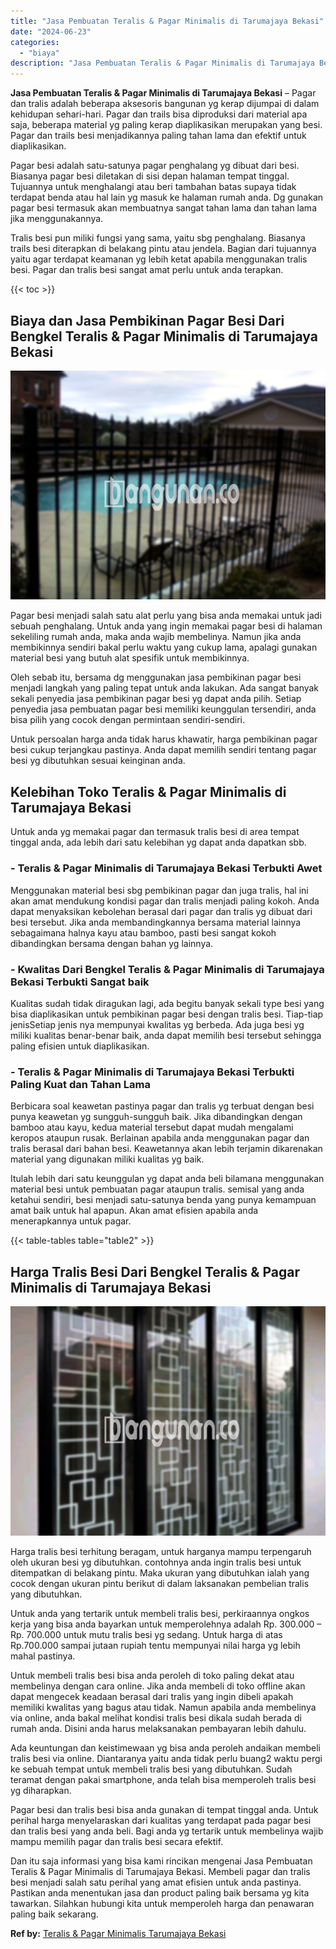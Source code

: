 ```yaml
---
title: "Jasa Pembuatan Teralis & Pagar Minimalis di Tarumajaya Bekasi"
date: "2024-06-23"
categories: 
  - "biaya"
description: "Jasa Pembuatan Teralis & Pagar Minimalis di Tarumajaya Bekasi. Dan itu saja informasi yang bisa kami rincikan mengenai Jasa Pembuatan Teralis & Pagar Minimal..."
---
```


**Jasa Pembuatan Teralis & Pagar Minimalis di Tarumajaya Bekasi** – Pagar dan tralis adalah beberapa aksesoris bangunan yg kerap dijumpai di dalam kehidupan sehari-hari. Pagar dan trails bisa diproduksi dari material apa saja, beberapa material yg paling kerap diaplikasikan merupakan yang besi. Pagar dan trails besi menjadikannya paling tahan lama dan efektif untuk diaplikasikan.

Pagar besi adalah satu-satunya pagar penghalang yg dibuat dari besi. Biasanya pagar besi diletakan di sisi depan halaman tempat tinggal. Tujuannya untuk menghalangi atau beri tambahan batas supaya tidak terdapat benda atau hal lain yg masuk ke halaman rumah anda. Dg gunakan pagar besi termasuk akan membuatnya sangat tahan lama dan tahan lama jika menggunakannya.

Tralis besi pun miliki fungsi yang sama, yaitu sbg penghalang. Biasanya trails besi diterapkan di belakang pintu atau jendela. Bagian dari tujuannya yaitu agar terdapat keamanan yg lebih ketat apabila menggunakan tralis besi. Pagar dan tralis besi sangat amat perlu untuk anda terapkan.

{{< toc >}}

## Biaya dan Jasa Pembikinan Pagar Besi Dari Bengkel Teralis & Pagar Minimalis di Tarumajaya Bekasi

![Jasa Pembuatan Teralis & Pagar Minimalis di Tarumajaya Bekasi](/images/pagar-minimalis-murah-18.png)

Pagar besi menjadi salah satu alat perlu yang bisa anda memakai untuk jadi sebuah penghalang. Untuk anda yang ingin memakai pagar besi di halaman sekeliling rumah anda, maka anda wajib membelinya. Namun jika anda membikinnya sendiri bakal perlu waktu yang cukup lama, apalagi gunakan material besi yang butuh alat spesifik untuk membikinnya.

Oleh sebab itu, bersama dg menggunakan jasa pembikinan pagar besi menjadi langkah yang paling tepat untuk anda lakukan. Ada sangat banyak sekali penyedia jasa pembikinan pagar besi yg dapat anda pilih. Setiap penyedia jasa pembuatan pagar besi memiliki keunggulan tersendiri, anda bisa pilih yang cocok dengan permintaan sendiri-sendiri.

Untuk persoalan harga anda tidak harus khawatir, harga pembikinan pagar besi cukup terjangkau pastinya. Anda dapat memilih sendiri tentang pagar besi yg dibutuhkan sesuai keinginan anda.

## Kelebihan Toko Teralis & Pagar Minimalis di Tarumajaya Bekasi

Untuk anda yg memakai pagar dan termasuk tralis besi di area tempat tinggal anda, ada lebih dari satu kelebihan yg dapat anda dapatkan sbb.

### \- Teralis & Pagar Minimalis di Tarumajaya Bekasi Terbukti Awet

Menggunakan material besi sbg pembikinan pagar dan juga tralis, hal ini akan amat mendukung kondisi pagar dan tralis menjadi paling kokoh. Anda dapat menyaksikan kebolehan berasal dari pagar dan tralis yg dibuat dari besi tersebut. Jika anda membandingkannya bersama material lainnya sebagaimana halnya kayu atau bamboo, pasti besi sangat kokoh dibandingkan bersama dengan bahan yg lainnya.

### \- Kwalitas Dari Bengkel Teralis & Pagar Minimalis di Tarumajaya Bekasi Terbukti Sangat baik

Kualitas sudah tidak diragukan lagi, ada begitu banyak sekali type besi yang bisa diaplikasikan untuk pembikinan pagar besi dengan tralis besi. Tiap-tiap jenisSetiap jenis nya mempunyai kwalitas yg berbeda. Ada juga besi yg miliki kualitas benar-benar baik, anda dapat memilih besi tersebut sehingga paling efisien untuk diaplikasikan.

### \- Teralis & Pagar Minimalis di Tarumajaya Bekasi Terbukti Paling Kuat dan Tahan Lama

Berbicara soal keawetan pastinya pagar dan tralis yg terbuat dengan besi punya keawetan yg sungguh-sungguh baik. Jika dibandingkan dengan bamboo atau kayu, kedua material tersebut dapat mudah mengalami keropos ataupun rusak. Berlainan apabila anda menggunakan pagar dan tralis berasal dari bahan besi. Keawetannya akan lebih terjamin dikarenakan material yang digunakan miliki kualitas yg baik.

Itulah lebih dari satu keunggulan yg dapat anda beli bilamana menggunakan material besi untuk pembuatan pagar ataupun tralis. semisal yang anda ketahui sendiri, besi menjadi satu-satunya benda yang punya kemampuan amat baik untuk hal apapun. Akan amat efisien apabila anda menerapkannya untuk pagar.

{{< table-tables table="table2" >}}

## Harga Tralis Besi Dari Bengkel Teralis & Pagar Minimalis di Tarumajaya Bekasi

![Jasa Pembuatan Teralis & Pagar Minimalis di Tarumajaya Bekasi](/images/teralis-minimalis-murah-02.png)

Harga tralis besi terhitung beragam, untuk harganya mampu terpengaruh oleh ukuran besi yg dibutuhkan. contohnya anda ingin tralis besi untuk ditempatkan di belakang pintu. Maka ukuran yang dibutuhkan ialah yang cocok dengan ukuran pintu berikut di dalam laksanakan pembelian tralis yang dibutuhkan.

Untuk anda yang tertarik untuk membeli tralis besi, perkiraannya ongkos kerja yang bisa anda bayarkan untuk memperolehnya adalah Rp. 300.000 – Rp. 700.000 untuk mutu tralis besi yg sedang. Untuk harga di atas Rp.700.000 sampai jutaan rupiah tentu mempunyai nilai harga yg lebih mahal pastinya.

Untuk membeli tralis besi bisa anda peroleh di toko paling dekat atau membelinya dengan cara online. Jika anda membeli di toko offline akan dapat mengecek keadaan berasal dari tralis yang ingin dibeli apakah memiliki kwalitas yang bagus atau tidak. Namun apabila anda membelinya via online, anda bakal melihat kondisi tralis besi dikala sudah berada di rumah anda. Disini anda harus melaksanakan pembayaran lebih dahulu.

Ada keuntungan dan keistimewaan yg bisa anda peroleh andaikan membeli tralis besi via online. Diantaranya yaitu anda tidak perlu buang2 waktu pergi ke sebuah tempat untuk membeli tralis besi yang dibutuhkan. Sudah teramat dengan pakai smartphone, anda telah bisa memperoleh tralis besi yg diharapkan.

Pagar besi dan tralis besi bisa anda gunakan di tempat tinggal anda. Untuk perihal harga menyelaraskan dari kualitas yang terdapat pada pagar besi dan tralis besi yang anda beli. Bagi anda yg tertarik untuk membelinya wajib mampu memilih pagar dan tralis besi secara efektif.

Dan itu saja informasi yang bisa kami rincikan mengenai Jasa Pembuatan Teralis & Pagar Minimalis di Tarumajaya Bekasi. Membeli pagar dan tralis besi menjadi salah satu perihal yang amat efisien untuk anda pastinya. Pastikan anda menentukan jasa dan product paling baik bersama yg kita tawarkan. Silahkan hubungi kita untuk memperoleh harga dan penawaran paling baik sekarang.

**Ref by:** [Teralis & Pagar Minimalis Tarumajaya Bekasi](https://id.wikipedia.org/wiki/Teralis)
